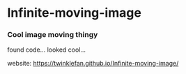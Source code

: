 # Infinite-moving-image
### Cool image moving thingy

found code...
looked cool...

website: https://twinklefan.github.io/Infinite-moving-image/
